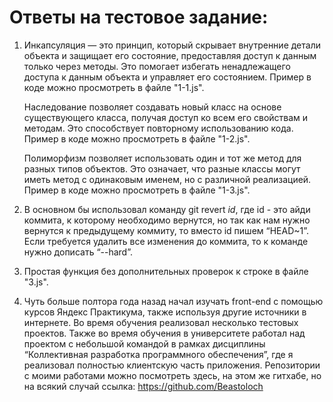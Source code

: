 # Ответы на тестовое задание:
1. Инкапсуляция — это принцип, который скрывает внутренние детали объекта и защищает его состояние, предоставляя доступ к данным только через методы. Это помогает избегать ненадлежащего доступа к данным объекта и управляет его состоянием. Пример в коде можно просмотреть в файле "1-1.js".
   
   Наследование позволяет создавать новый класс на основе существующего класса, получая доступ ко всем его свойствам и методам. Это способствует повторному использованию кода. Пример в коде можно
   просмотреть в файле "1-2.js".

   Полиморфизм позволяет использовать один и тот же метод для разных типов объектов. Это означает, что разные классы могут иметь метод с одинаковым именем, но с различной реализацией. Пример в коде можно    просмотреть в файле "1-3.js".

3. В основном бы использовал команду git revert *id*, где id - это айди коммита, к которому необходимо вернутся, но так как нам нужно вернутся к предыдущему коммиту, то вместо id пишем “HEAD~1”. Если требуется удалить все изменения до коммита, то к команде нужно дописать “--hard”.

4. Простая функция без дополнительных проверок к строке в файле "3.js".

5. Чуть больше полтора года назад начал изучать front-end с помощью курсов Яндекс Практикума, также используя другие источники в интернете. Во время обучения реализовал несколько тестовых проектов. Также во время обучения в университете работал над проектом с небольшой командой в рамках дисциплины “Коллективная разработка программного обеспечения”, где я реализовал полностью клиентскую часть приложения. Репозитории с моими работами можно посмотреть здесь, на этом же гитхабе, но на всякий случай ссылка: https://github.com/Beastoloch



